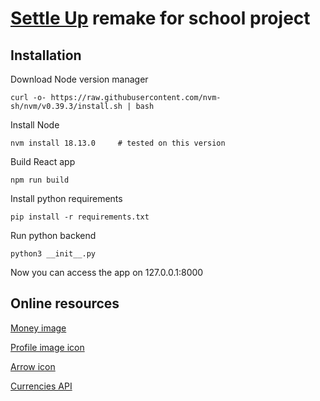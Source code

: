 # [Settle Up](https://settleup.app) remake for school project

## Installation

Download Node version manager
```
curl -o- https://raw.githubusercontent.com/nvm-sh/nvm/v0.39.3/install.sh | bash
```

Install Node
```
nvm install 18.13.0     # tested on this version
```

Build React app
```
npm run build
```

Install python requirements
```
pip install -r requirements.txt
```

Run python backend
```
python3 __init__.py
```

Now you can access the app on 127.0.0.1:8000

## Online resources

[Money image](https://www.shutterstock.com/image-vector/money-bag-flat-illustration-dollars-260nw-1927192892.jpg)

[Profile image icon](https://www.pngitem.com/pimgs/m/150-1503945_transparent-user-png-default-user-image-png-png.png)

[Arrow icon](https://cdn-icons-png.flaticon.com/512/3916/3916837.png)

[Currencies API](https://app.freecurrencyapi.com/)
